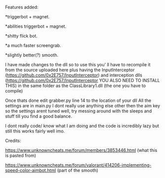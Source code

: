 Features added:

*triggerbot + magnet.

*abilities triggerbot + magnet.

*shitty flick bot.

*a much faster screengrab.

*slightly better(?) smooth.


I have made changes to the dll so to use this you' ll have to recompile it from the source uploaded here plus having 
the InputInterceptor (https://github.com/0x2E757/InputInterceptor) and interception dlls (https://github.com/0x2E757/InputInterceptor YOU ALSO NEED TO INSTALL THIS)
in the same folder as the ClassLibrary1.dll (the one you have to compile)

Once thats done edit grabber.py line 14 to the location of your dll
All the settings are in main.py I dont really use anything else other then the aim key so 
the settings arent tuned well, try messing around with the sleeps and stuff till you find a good balance.

I dont really code/ know what I am doing and the code is incredibly lazy but still this works fairly well imo.

Credits: 

https://www.unknowncheats.me/forum/members/3853446.html (what this is pasted from)

https://www.unknowncheats.me/forum/valorant/414206-implementing-speed-color-aimbot.html (part of the smooth)


